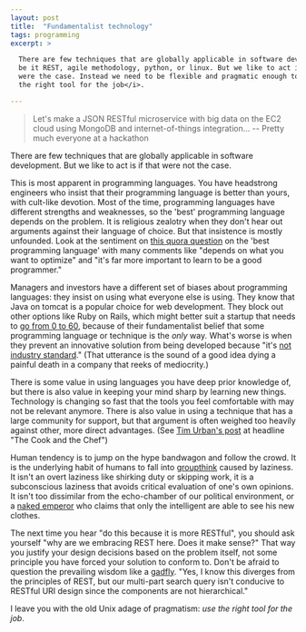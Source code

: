 ```yaml
---
layout: post
title:  "Fundamentalist technology"
tags: programming
excerpt: >

  There are few techniques that are globally applicable in software development,
  be it REST, agile methodology, python, or linux. But we like to act is if that
  were the case. Instead we need to be flexible and pragmatic enough to <i>use
  the right tool for the job</i>.

---
```


> Let's make a JSON RESTful microservice with big data on the EC2 cloud using
> MongoDB and internet-of-things integration... -- Pretty much everyone at a
> hackathon

There are few techniques that are globally applicable in software
development. But we like to act is if that were not the case.

This is most apparent in programming languages. You have headstrong engineers
who insist that their programming language is better than yours, with cult-like
devotion. Most of the time, programming languages have different strengths and
weaknesses, so the 'best' programming language depends on the problem. It is
religious zealotry when they don't hear out arguments against their language of
choice. But that insistence is mostly unfounded. Look at the sentiment on
[this quora question](https://www.quora.com/What-are-the-best-programming-languages-to-learn-today)
on the 'best programming language' with many comments like "depends on what you
want to optimize" and "it's far more important to learn to be a good
programmer."

Managers and investors have a different set of biases about programming
languages: they insist on using what everyone else is using. They know that Java
on tomcat is a popular choice for web development. They block out other options
like Ruby on Rails, which might better suit a startup that needs to
[go from 0 to 60](https://www.minddigital.com/ruby-on-rails-for-robust-and-rapid-development/),
because of their fundamentalist belief that some programming language or
technique is the *only* way. What's worse is when they prevent an innovative
solution from being developed because "it's
[not industry standard](http://paulgraham.com/icad.html)." (That utterance is the
sound of a good idea dying a painful death in a company that reeks of
mediocrity.)

There is some value in using languages you have deep prior knowledge of, but
there is also value in keeping your mind sharp by learning new
things. Technology is changing so fast that the tools you feel comfortable with
may not be relevant anymore. There is also value in using a technique that has a
large community for support, but that argument is often weighed too heavily
against other, more direct advantages. (See
[Tim Urban's post](http://waitbutwhy.com/2015/11/the-cook-and-the-chef-musks-secret-sauce.html)
at headline "The Cook and the Chef")

Human tendency is to jump on the hype bandwagon and follow the crowd. It is the
underlying habit of humans to fall into
[groupthink](https://en.wikipedia.org/wiki/Groupthink) caused by laziness. It
isn't an overt laziness like shirking duty or skipping work, it is a
subconscious laziness that avoids critical evaluation of one's own opinions. It
isn't too dissimilar from the echo-chamber of our political environment, or a
[naked emperor](https://en.wikipedia.org/wiki/The_Emperor%27s_New_Clothes) who
claims that only the intelligent are able to see his new clothes.

The next time you hear "do this because it is more RESTful", you should ask
yourself "why are we embracing REST here. Does it make sense?" That way you
justify your design decisions based on the problem itself, not some principle
you have forced your solution to conform to. Don't be afraid to question the
prevailing wisdom like a
[gadfly](https://en.wikipedia.org/wiki/Social_gadfly). "Yes, I know this
diverges from the principles of REST, but our multi-part search query isn't
conducive to RESTful URI design since the components are not hierarchical."

I leave you with the old Unix adage of pragmatism: _use the right tool for the
job_.
